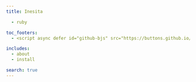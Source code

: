 ```yaml
---
title: Inesita

  - ruby

toc_footers:
  - <script async defer id="github-bjs" src="https://buttons.github.io/buttons.js"></script>

includes:
  - about
  - install

search: true
---
```

